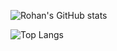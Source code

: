 ![Rohan's GitHub stats](https://github-readme-stats.vercel.app/api?username=BabyWipes030&count_private=true&theme=dark&show_icons=true)

![Top Langs](https://github-readme-stats.vercel.app/api/top-langs/?username=BabyWipes030)
